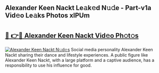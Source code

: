 ## Alexander Keen Nackt Le𝚊k𝚎d N𝚞𝚍e - Part-v1a Vid𝚎o Le𝚊ks Photos xlPUm

# <h2><a href="http://fb4pou.evod.top/?m=Alexander+Keen+Nackt">🔗 👉🔴 Alexander Keen Nackt Vid𝚎o Ph𝚘t𝚘s</a></h2>

[![Alexander Keen Nackt N𝚞d𝚎s](https://i.imgur.com/8V9OHl7.gif)](http://fb4pou.evod.top/?m=Alexander+Keen+Nackt)
Social media personality Alexander Keen Nackt sharing their dance and lifestyle experiences. A public figure like Alexander Keen Nackt, with a large platform and a captive audience, has a responsibility to use his influence for good. 
